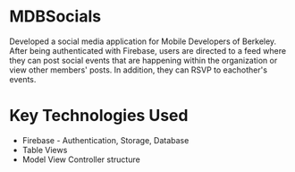 # MDBSocials

Developed a social media application for Mobile Developers of Berkeley. After being authenticated with Firebase, users are directed to a feed where they can post social events that are happening within the organization or view other members' posts. In addition, they can RSVP to eachother's events.

# Key Technologies Used
* Firebase - Authentication, Storage, Database
* Table Views
* Model View Controller structure


